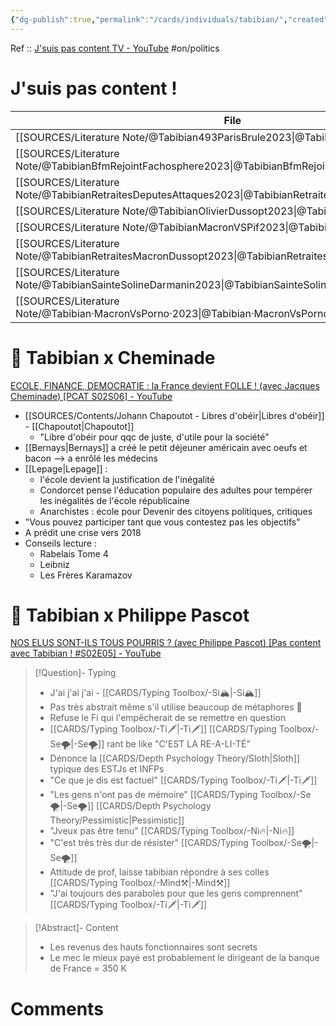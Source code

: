 ```yaml
---
{"dg-publish":true,"permalink":"/cards/individuals/tabibian/","created":"2023-02-24T17:15:32.572+01:00","updated":"2023-04-21T09:39:35.965+02:00"}
---
```


Ref :: [J'suis pas content TV - YouTube](https://www.youtube.com/@JsuispascontentTV)
#on/politics 

# J'suis pas content !
| File                                                                                                        | date | Ref                                                 |
| ----------------------------------------------------------------------------------------------------------- | ---- | --------------------------------------------------- |
| [[SOURCES/Literature Note/@Tabibian493ParisBrule2023\|@Tabibian493ParisBrule2023]]                       | \-   | [Lien](https://www.youtube.com/watch?v=Z1rpgTRyh3A) |
| [[SOURCES/Literature Note/@TabibianBfmRejointFachosphere2023\|@TabibianBfmRejointFachosphere2023]]       | \-   | \-                                                  |
| [[SOURCES/Literature Note/@TabibianRetraitesDeputesAttaques2023\|@TabibianRetraitesDeputesAttaques2023]] | \-   | [Lien](https://www.youtube.com/watch?v=dmSOku1x4nk) |
| [[SOURCES/Literature Note/@TabibianOlivierDussopt2023\|@TabibianOlivierDussopt2023]]                     | \-   | \-                                                  |
| [[SOURCES/Literature Note/@TabibianMacronVSPif2023\|@TabibianMacronVSPif2023]]                           | \-   | [Lien](https://www.youtube.com/watch?v=1LBOz-PIK0Y) |
| [[SOURCES/Literature Note/@TabibianRetraitesMacronDussopt2023\|@TabibianRetraitesMacronDussopt2023]]     | \-   | [Lien](https://www.youtube.com/watch?v=lokVhVd6Edg) |
| [[SOURCES/Literature Note/@TabibianSainteSolineDarmanin2023\|@TabibianSainteSolineDarmanin2023]]         | \-   | [Lien](https://www.youtube.com/watch?v=xatqyToY4F4) |
| [[SOURCES/Literature Note/@Tabibian·MacronVsPorno·2023\|@Tabibian·MacronVsPorno·2023]]                   | \-   | [Lien](https://www.youtube.com/watch?v=EvrSwGlZMuM) |



# 👀 Tabibian x Cheminade
[ECOLE, FINANCE, DEMOCRATIE : la France devient FOLLE ! (avec Jacques Cheminade) [PCAT S02S06] - YouTube](https://www.youtube.com/watch?v=qqhljCsGlFA&t=4280s&pp=ygUUdGFiaWJpYW4geCBjaGVtaW5hZGU%3D)

- [[SOURCES/Contents/Johann Chapoutot - Libres d'obéir\|Libres d'obéir]] - [[Chapoutot\|Chapoutot]]  
	- "Libre d'obéir pour qqc de juste, d'utile pour la société"  
- [[Bernays\|Bernays]] a créé le petit déjeuner américain avec oeufs et bacon --> a enrôlé les médecins  
- [[Lepage\|Lepage]] :  
	- l'école devient la justification de l'inégalité  
	- Condorcet pense l'éducation populaire des adultes pour tempérer les inégalités de l'école républicaine  
	- Anarchistes : école pour Devenir des citoyens politiques, critiques  
- "Vous pouvez participer tant que vous contestez pas les objectifs"  
- A prédit une crise vers 2018  
- Conseils lecture :  
	- Rabelais Tome 4  
	- Leibniz  
	- Les Frères Karamazov

# 👀 Tabibian x Philippe Pascot 
[NOS ELUS SONT-ILS TOUS POURRIS ? (avec Philippe Pascot) [Pas content avec Tabibian ! #S02E05] - YouTube](https://www.youtube.com/watch?v=NOt3UpiZ28Y)
> [!Question]- Typing
> - J'ai j'ai j'ai - [[CARDS/Typing Toolbox/-Si🏔️\|-Si🏔️]]  
> - Pas très abstrait même s'il utilise beaucoup de métaphores 🤔  
> - Refuse le Fi qui l'empêcherait de se remettre en question  
> - [[CARDS/Typing Toolbox/-Ti🗡️\|-Ti🗡️]] [[CARDS/Typing Toolbox/-Se🌪️\|-Se🌪️]] rant be like "C'EST LA RE-A-LI-TÉ"
> - Dénonce la [[CARDS/Depth Psychology Theory/Sloth\|Sloth]] typique des ESTJs et INFPs
> - "Ce que je dis est factuel" [[CARDS/Typing Toolbox/-Ti🗡️\|-Ti🗡️]]
> - "Les gens n'ont pas de mémoire" [[CARDS/Typing Toolbox/-Se🌪️\|-Se🌪️]] [[CARDS/Depth Psychology Theory/Pessimistic\|Pessimistic]] 
> - "Jveux pas être tenu" [[CARDS/Typing Toolbox/-Ni🔥\|-Ni🔥]]
> - "C'est très très dur de résister" [[CARDS/Typing Toolbox/-Se🌪️\|-Se🌪️]] 
> - Attitude de prof, laisse tabibian répondre à ses colles [[CARDS/Typing Toolbox/-Mind⚒️\|-Mind⚒️]] 
> - "J'ai toujours des paraboles pour que les gens comprennent" [[CARDS/Typing Toolbox/-Ti🗡️\|-Ti🗡️]] 

> [!Abstract]- Content
> - Les revenus des hauts fonctionnaires sont secrets  
> - Le mec le mieux payé est probablement le dirigeant de la banque de France = 350 K  

# Comments 
<script src="https://utteranc.es/client.js"
        repo="Heart4sides/Comment_Section"
        issue-term="pathname"
        theme="gruvbox-dark"
        crossorigin="anonymous"
        async>
</script>
